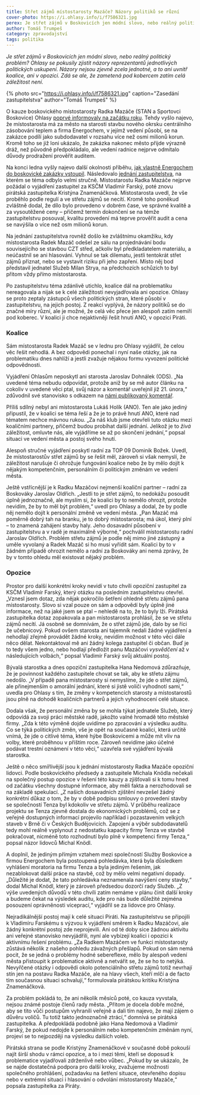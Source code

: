 ```yaml
---
title: Střet zájmů místostarosty Mazáče? Názory politiků se různí
cover-photo: https://i.ohlasy.info/i/f7586321.jpg
perex: Je střet zájmů v Boskovicích jen módní slovo, nebo reálný politický problém? Ohlasy se pokusily zjistit názory jednotlivých politických uskupení. Názory nejsou jednotné, ani uvnitř koalice, ani v opozici.
author: Tomáš Trumpeš
category: zpravodajství
tags: politika
---
```


*Je střet zájmů v Boskovicích jen módní slovo, nebo reálný politický problém? Ohlasy se pokusily zjistit názory reprezentantů jednotlivých politických uskupení. Názory nejsou zjevně zcela jednotné, a to ani uvnitř koalice, ani v opozici. Zdá se ale, že zametená pod kobercem zatím celá záležitost není.*

{% photo src="https://i.ohlasy.info/i/f7586321.jpg" caption="Zasedání zastupitelstva" author="Tomáš Trumpeš" %}

O kauze boskovického místostarosty Radka Mazáče (STAN a Sportovci Boskovice) Ohlasy [poprvé informovaly na začátku roku](https://ohlasy.info/clanky/2021/01/stret-zajmu-mazac.html). Tehdy vyšlo najevo, že místostarosta má za město na starosti stavbu nového okrsku centrálního zásobování teplem a firma Energochem, v jejímž vedení působí, se na zakázce podílí jako subdodavatel v rozsahu více než osmi milionů korun. Kromě toho se již loni ukázalo, že zakázka nakonec město přijde výrazně dráž, než původně předpokládalo, ale vedení radnice nejprve odmítalo důvody prodražení prověřit auditem.

Na konci ledna vyšly najevo další okolnosti příběhu, [jak vlastně Energochem do boskovické zakázky vstoupil](https://ohlasy.info/clanky/2021/01/czt-energochem.html). Následovalo [jednání zastupitelstva](https://ohlasy.info/clanky/2021/02/zastupitelstvo.html), na kterém se téma odbylo velmi stručně. Místostarostu Radka Mazáče nejprve požádal o vyjádření zastupitel za KSČM Vladimír Farský, poté znovu pirátská zastupitelka Kristýna Znamenáčková. Místostarosta uvedl, že vše proběhlo podle regulí a ve střetu zájmů se necítí. Kromě toho poněkud zvláštně dodal, že dílo bylo provedeno v dobrém čase, ve správné kvalitě a za vysoutěžené ceny – přičemž termín dokončení se na témže zastupitelstvu posouval, kvalitu provedení má teprve prověřit audit a cena se navýšila o více než osm milionů korun.

Na jednání zastupitelstva rovněž došlo ke zvláštnímu okamžiku, kdy místostarosta Radek Mazáč odešel ze sálu na projednávání bodu souvisejícího se stavbou CZT střed, ačkoliv byl předkladatelem materiálu, a neúčastnil se ani hlasování. Vyhnul se tak dilematu, jestli tentokrát střet zájmů přiznat, nebo se vystavit riziku při jeho zapření. Místo něj bod představil jednatel Služeb Milan Strya, na předchozích schůzích to byl přitom vždy přímo místostarosta.

Po zastupitelstvu téma zdánlivě utichlo, koalice dál na problematiku nereagovala a nijak se k celé záležitosti nevyjadřovala ani opozice. Ohlasy se proto zeptaly zástupců všech politických stran, které působí v zastupitelstvu, na jejich postoj. Z reakcí vyplývá, že názory politiků se do značné míry různí, ale je možné, že celá věc přece jen alespoň zatím nemíří pod koberec. V koalici ji chce nejaktivněji řešit hnutí ANO, v opozici Piráti.

### Koalice

Sám místostarosta Radek Mazáč se v lednu pro Ohlasy vyjádřil, že celou věc řešit nehodlá. A bez odpovědi ponechal i nyní naše otázky, jak na problematiku dnes nahlíží a jestli zvažuje nějakou formu vyvození politické odpovědnosti.

Vyjádření Ohlasům neposkytl ani starosta Jaroslav Dohnálek (ODS). „Na uvedené téma nebudu odpovídat, protože aniž by se mě autor článku na cokoliv v uvedené věci ptal, svůj názor a komentář uveřejnil již 21. února,“ zdůvodnil své stanovisko s odkazem na [námi publikovaný komentář](https://ohlasy.info/clanky/2021/02/mazac-komentar.html).

Příliš sdílný nebyl ani místostarosta Lukáš Holík (ANO). Ten ale jako jediný připustil, že v koalici se téma řeší a že je to právě hnutí ANO, které nad tématem nechce mávnou rukou. „Za náš klub jsme otevřeli tuto otázku mezi koaličními partnery, přičemž budou probíhat další jednání. Jelikož je to *živá* záležitost, omluvte nás, ale vyjádříme se až po skončení jednání,“ popsal situaci ve vedení města a postoj svého hnutí.

Alespoň stručné vyjádření poskytl radní za TOP 09 Dominik Božek. Uvedl, že místostarostův střet zájmů by se řešit měl, zároveň si však nemyslí, že záležitost narušuje či ohrožuje fungování koalice nebo že by mělo dojít k nějakým kompetenčním, personálním či politickým změnám ve vedení města.

Ještě vstřícnější je k Radku Mazáčovi nejmenší koaliční partner – radní za Boskováky Jaroslav Oldřich. „Jestli to je střet zájmů, to nedokážu posoudit úplně jednoznačně, ale myslím si, že koalici by to nemělo ohrozit, protože nevidím, že by to měl být problém,“ uvedl pro Ohlasy a dodal, že by podle něj nemělo dojít k personální změně ve vedení města. „Pan Mazáč má poměrně dobrý tah na branku, je to dobrý místostarosta; má úkol, který plní – to znamená zahájení stavby haly. Jeho dosavadní působení v zastupitelstvu a v radě je maximálně výborné,“ pochválil místostarostu radní Jaroslav Oldřich. Problém střetu zájmů je podle něj mimo jiné zástupný a uměle vyvolaný a Radek Mazáč si ho musí vyřídit sám. Koalici by to v žádném případě ohrozit nemělo a radní za Boskováky ani nemá zprávy, že by v tomto ohledu měl existovat nějaký problém.

### Opozice

Prostor pro další konkrétní kroky nevidí v tuto chvíli opoziční zastupitel za KSČM Vladimír Farský, který otázku na posledním zastupitelstvu otevřel. „Vznesl jsem dotaz, zda nějak pokročilo šetření ohledně střetu zájmů pana místostarosty. Slovo si vzal pouze on sám a odpovědí byly úplně jiné informace, než na jaké jsem se ptal – nehledě na to, že to byly lži. Pirátská zastupitelka dotaz zopakovala a pan místostarosta prohlásil, že se ve střetu zájmů necítí. Já osobně se domnívám, že o střet zájmů jde, dalo by se říci že učebnicový. Pokud ovšem starosta ani tajemník nedali žádné vyjádření a nehodlají zřejmě provádět žádné kroky, nevidím možnost v této věci dále něco dělat. Nekontaktoval mě ani žádný kolega zastupitel či občan. Buď je to tedy všem jedno, nebo hodlají předložit panu Mazáčovi *vysvědčení* až v následujících volbách,“ popsal Vladimír Farský svůj aktuální postoj.

Bývalá starostka a dnes opoziční zastupitelka Hana Nedomová zdůrazňuje, že je povinnost každého zastupitele chovat se tak, aby ke střetu zájmu nedošlo. „V případě pana místostarosty si nemyslíme, že jde o střet zájmů, ale přinejmenším o amorální jednání, které si jistě voliči vyhodnotí sami,“ uvedla pro Ohlasy s tím, že změny v kompetencích starosty a místostarostů jsou plně na dohodě koaličních partnerů a jejich vyhodnocení celé situace. 

Dodala však, že personální změna by se mohla týkat jednatele Služeb, který odpovídá za svoji práci městské radě, jakožto valné hromadě této městské firmy. „Zda k této výměně dojde uvidíme po zpracování a výsledku auditu. Co se týká politických změn, vše je opět na současné koalici, která určitě vnímá, že jde o citlivé téma, které hýbe Boskovicemi a může mít vliv na volby, které proběhnou v příštím roce. Zároveň nevidíme jako účelné podávat trestní oznámení v této věci,“ uzavřela své vyjádření bývalá starostka.

Ještě o něco smířlivější jsou k jednání místostarosty Radka Mazáče opoziční lidovci. Podle boskovického předsedy a zastupitele Michala Knödla nečekali na společný postup opozice v řešení této kauzy a zjišťovali si k tomu hned od začátku všechny dostupné informace, aby měli fakta a nerozhodovali se na základě spekulací. „Z našich dosavadních zjištění nevzešel žádný konkrétní důkaz o tom, že by v době podpisu smlouvy o provedení stavby se společností Tenza byl kdokoliv ve střetu zájmů. V průběhu realizace projektu se Tenza zjevně dostala do ekonomických problémů, což se z veřejně dostupných informací projevilo například i pozastavením velkých staveb v Brně či v Českých Budějovicích. Zapojení a výběr subdodavatelů tedy mohl reálně vyplynout z nedostatku kapacity firmy Tenza ve stavbě pokračovat, nicméně toto rozhodnutí bylo plně v kompetenci firmy Tenza,“ popsal názor lidovců Michal Knödl.

A doplnil, že jediným přímým vztahem mezi společností Služby Boskovice a firmou Energochem byla postoupená pohledávka, která byla důsledkem vyhlášení moratoria na firmu Tenza a byla jediným řešením, jak nezablokovat další práce na stavbě, což by mělo velmi negativní dopady. „Důležité je dodat, že tato pohledávka neznamenala navýšení ceny stavby,“ dodal Michal Knödl, který je zároveň předsedou dozorčí rady Služeb. „Z výše uvedených důvodů v této chvíli zatím nemáme v plánu činit další kroky a budeme čekat na výsledek auditu, kde pro nás bude důležité zejména posouzení oprávněnosti víceprací,“ vyjádřil se za lidovce pro Ohlasy.

Nejradikálnější postoj mají k celé situaci Piráti. Na zastupitelstvu se připojili k Vladimíru Farskému s výzvou k vyjádření směrem k Radku Mazáčovi, ale žádný konkrétní postoj zde neprojevili. Ani od té doby sice žádnou aktivitu ani veřejné stanovisko nevyjádřili, nyní ale vybízejí koalici i opozici k aktivnímu řešení problému. „Za Radkem Mazáčem ve funkci místostarosty zůstává několik z našeho pohledu závažných přešlapů. Pokud on sám nemá pocit, že se jedná o problémy hodné sebereflexe, mělo by alespoň vedení města přistoupit k problematice aktivně a netvářit se, že se ho to netýká. Nevyřčené otázky i odpovědi okolo potenciálního střetu zájmů totiž nevrhají stín jen na postavu Radka Mazáče, ale na hlavy všech, kteří mlčí a de facto tím současnou situaci schvalují,“ formulovala pirátskou kritiku Kristýna Znamenáčková. 

Za problém pokládá to, že ani několik měsíců poté, co kauza vyvstala, nejsou známé postoje členů rady města. „Přitom je docela dobře možné, aby se tito vůči postupům vyhranili veřejně a dali tím najevo, že mají zájem o důvěru voličů. Tu totiž takto jednoznačně ztrácí,“ domnívá se pirátská zastupitelka. A předpokládá podobně jako Hana Nedomová a Vladimír Farský, že pokud nedojde k personálním nebo kompetenčním změnám nyní, projeví se to nejpozději na výsledku dalších voleb.

Pirátská strana se podle Kristýny Znamenáčkové v současné době pokouší najít širší shodu v rámci opozice, a to i mezi těmi, kteří se doposud k problematice vyjadřovali zdrženlivě nebo vůbec. „Pokud by se ukázalo, že se najde dostatečná podpora pro další kroky, zvažujeme možnosti společného prohlášení, požadavku na šetření situace, otevřeného dopisu nebo v extrémní situaci i hlasování o odvolání místostarosty Mazáče,“ popsala zastupitelka za Piráty.
